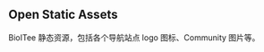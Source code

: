 ## Open Static Assets

BioITee 静态资源，包括各个导航站点 logo 图标、Community 图片等。


<!-- Security scan triggered at 2025-09-02 14:23:14 -->

<!-- Security scan triggered at 2025-09-02 15:25:22 -->

<!-- Security scan triggered at 2025-09-02 15:25:39 -->